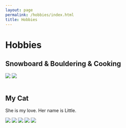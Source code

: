 ```yaml
---
layout: page
permalink: /hobbies/index.html
title: Hobbies
---
```


# Hobbies

## Snowboard & Bouldering & Cooking

<div class="third">
<img src="/images/boulder.JPG">
<img src="/images/snow.png">
</div>
<br>



## My Cat

She is my love. Her name is Little.

<div>
<img src="/images/cat1.JPG">
<img src="/images/cat2.JPG">
<img src="/images/cat3.JPG">
<img src="/images/cat4.JPG">
<img src="/images/cat5.JPG">
</div>
<br>


